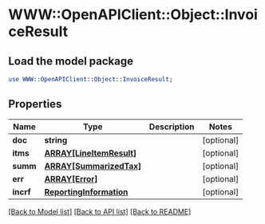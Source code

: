# WWW::OpenAPIClient::Object::InvoiceResult

## Load the model package
```perl
use WWW::OpenAPIClient::Object::InvoiceResult;
```

## Properties
Name | Type | Description | Notes
------------ | ------------- | ------------- | -------------
**doc** | **string** |  | [optional] 
**itms** | [**ARRAY[LineItemResult]**](LineItemResult.md) |  | [optional] 
**summ** | [**ARRAY[SummarizedTax]**](SummarizedTax.md) |  | [optional] 
**err** | [**ARRAY[Error]**](Error.md) |  | [optional] 
**incrf** | [**ReportingInformation**](ReportingInformation.md) |  | [optional] 

[[Back to Model list]](../README.md#documentation-for-models) [[Back to API list]](../README.md#documentation-for-api-endpoints) [[Back to README]](../README.md)


